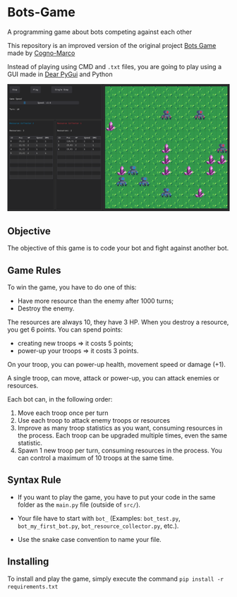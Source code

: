 # Bots-Game
A programming game about bots competing against each other

This repository is an improved version of the original project
[Bots Game](https://github.com/Cogno-Marco/Bots-Game) made by
[Cogno-Marco](https://github.com/Cogno-Marco)

Instead of playing using CMD and `.txt` files, you are going to play using a GUI
made in [Dear PyGui](https://github.com/hoffstadt/DearPyGui) and Python

![](images/game.png)


## Objective

The objective of this game is to code your bot and fight against another bot.


## Game Rules

To win the game, you have to do one of this:
- Have more resource than the enemy after 1000 turns;
- Destroy the enemy.

The resources are always 10, they have 3 HP. When you destroy a resource, you get 6 points.
You can spend points:
- creating new troops => it costs 5 points;
- power-up your troops => it costs 3 points.

On your troop, you can power-up health, movement speed or damage (+1).

A single troop, can move, attack or power-up, you can attack enemies or resources.

Each bot can, in the following order:
1. Move each troop once per turn
2. Use each troop to attack enemy troops or resources
3. Improve as many troop statistics as you want, consuming resources in the process. Each troop can be upgraded multiple times, even the same statistic.
4. Spawn 1 new troop per turn, consuming resources in the process. You can control a maximum of 10 troops at the same time.


## Syntax Rule

- If you want to play the game, you have to put your code in the same folder as the `main.py` file (outside of `src/`).

- Your file have to start with `bot_` (Examples: `bot_test.py`, `bot_my_first_bot.py`, `bot_resource_collector.py`, etc.).

- Use the snake case convention to name your file.

## Installing

To install and play the game, simply execute the command `pip install -r requirements.txt`
